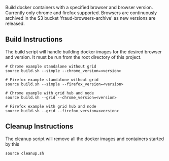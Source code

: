Build docker containers with a specified browser and browser version.
Currently only chrome and firefox supported. Browsers are continuously
archived in the S3 bucket 'fraud-browsers-archive' as new versions are
released.

## Build Instructions
The build script will handle building docker images for the desired
 browser and version. It must be run from the root directory of this project.
```
# Chrome example standalone without grid
source build.sh --simple --chrome_version=<version>

# Firefox example standalone without grid
source build.sh --simple --firefox_version=<version>

# Chrome example with grid hub and node
source build.sh --grid --chrome_version=<version>

# Firefox example with grid hub and node
source build.sh --grid --firefox_version=<version>
```

## Cleanup Instructions
The cleanup script will remove all the docker images and containers started
by this
```
source cleanup.sh
```
